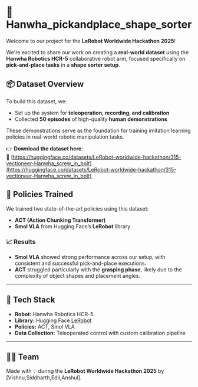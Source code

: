 # 🤖 Hanwha_pickandplace_shape_sorter

Welcome to our project for the **LeRobot Worldwide Hackathon 2025**!

We're excited to share our work on creating a **real-world dataset** using the **Hanwha Robotics HCR-5** collaborative robot arm, focused specifically on **pick-and-place tasks** in a **shape sorter setup**.

## 📦 Dataset Overview

To build this dataset, we:

- Set up the system for **teleoperation, recording, and calibration**
- Collected **50 episodes** of high-quality **human demonstrations**

These demonstrations serve as the foundation for training imitation learning policies in real-world robotic manipulation tasks.

👉 **Download the dataset here**:  
🔗 [https://huggingface.co/datasets/LeRobot-worldwide-hackathon/315-vectioneer-Hanwha_screw_in_bolt](https://huggingface.co/datasets/LeRobot-worldwide-hackathon/315-vectioneer-Hanwha_screw_in_bolt)


## 🧠 Policies Trained

We trained two state-of-the-art policies using this dataset:

- **ACT (Action Chunking Transformer)**  
- **Smol VLA** from Hugging Face’s **LeRobot** library

### 📈 Results

- **Smol VLA** showed strong performance across our setup, with consistent and successful pick-and-place executions.
- **ACT** struggled particularly with the **grasping phase**, likely due to the complexity of object shapes and placement angles.


---

## 🔧 Tech Stack

- **Robot:** Hanwha Robotics HCR-5
- **Library:** Hugging Face [LeRobot](https://huggingface.co/lerobot)
- **Policies:** ACT, Smol VLA
- **Data Collection:** Teleoperated control with custom calibration pipeline

---

## 🧑‍💻 Team

Made with 💡 during the **LeRobot Worldwide Hackathon 2025** by [Vishnu,Siddharth,Edil,Anshul].

